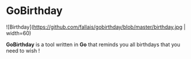 # GoBirthday

![Birthday](https://github.com/fallais/gobirthday/blob/master/birthday.jpg | width=60)

**GoBirthday** is a tool written in **Go** that reminds you all birthdays that you need to wish !
